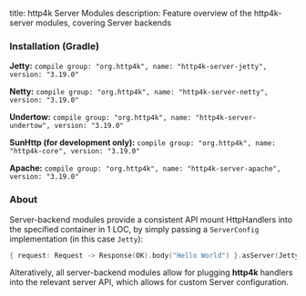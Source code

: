 title: http4k Server Modules
description: Feature overview of the http4k-server modules, covering Server backends

### Installation (Gradle)
**Jetty:** ```compile group: "org.http4k", name: "http4k-server-jetty", version: "3.19.0"```

**Netty:** ```compile group: "org.http4k", name: "http4k-server-netty", version: "3.19.0"```

**Undertow:** ```compile group: "org.http4k", name: "http4k-server-undertow", version: "3.19.0"```

**SunHttp (for development only):** ```compile group: "org.http4k", name: "http4k-core", version: "3.19.0"```

**Apache:** ```compile group: "org.http4k", name: "http4k-server-apache", version: "3.19.0"```

### About
Server-backend modules provide a consistent API mount HttpHandlers into the specified container in 1 LOC, by simply passing a `ServerConfig` implementation (in this case `Jetty`):

```kotlin
{ request: Request -> Response(OK).body("Hello World") }.asServer(Jetty(8000)).start().block()
```
Alteratively, all server-backend modules allow for plugging **http4k** handlers into the relevant server API, which allows for custom Server configuration.
